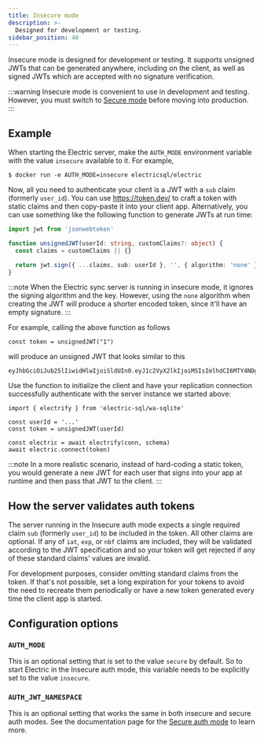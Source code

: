 ```yaml
---
title: Insecure mode
description: >-
  Designed for development or testing.
sidebar_position: 40
---
```


Insecure mode is designed for development or testing. It supports unsigned JWTs that can be generated anywhere, including on the client, as well as signed JWTs which are accepted with no signature verification.

:::warning
Insecure mode is convenient to use in development and testing. However, you must switch to [Secure mode](./secure.md) before moving into production.
:::

## Example

When starting the Electric server, make the `AUTH_MODE` environment variable with the value `insecure` available to it. For example,

```shell
$ docker run -e AUTH_MODE=insecure electricsql/electric
```

Now, all you need to authenticate your client is a JWT with a `sub` claim (formerly `user_id`). You can use https://token.dev/ to craft a token with static claims and then copy-paste it into your client app. Alternatively, you can use something like the following function to generate JWTs at run time:

```typescript
import jwt from 'jsonwebtoken'

function unsignedJWT(userId: string, customClaims?: object) {
  const claims = customClaims || {}

  return jwt.sign({ ...claims, sub: userId }, '', { algorithm: 'none' })
}
```

:::note
When the Electric sync server is running in insecure mode, it ignores the signing algorithm and the key. However, using the `none` algorithm when creating the JWT will produce a shorter encoded token, since it'll have an empty signature.
:::

For example, calling the above function as follows

```tsx
const token = unsignedJWT("1")
```

will produce an unsigned JWT that looks similar to this

```
eyJhbGciOiJub25lIiwidHlwIjoiSldUIn0.eyJ1c2VyX2lkIjoiMSIsImlhdCI6MTY4NDg3ODEwM30.
```

Use the function to initialize the client and have your replication connection successfully authenticate with the server instance we started above:

```tsx
import { electrify } from 'electric-sql/wa-sqlite'

const userId = '...'
const token = unsignedJWT(userId)

const electric = await electrify(conn, schema)
await electric.connect(token)
```

:::note
In a more realistic scenario, instead of hard-coding a static token, you would generate a new JWT for each user that signs into your app at runtime and then pass that JWT to the client.
:::

## How the server validates auth tokens

The server running in the Insecure auth mode expects a single required claim `sub` (formerly `user_id`) to be included in the token. All other claims are optional. If any of `iat`, `exp`, or `nbf` claims are included, they will be validated according to the JWT specification and so your token will get rejected if any of these standard claims' values are invalid.

For development purposes, consider omitting standard claims from the token. If that's not possible, set a long expiration for your tokens to avoid the need to recreate them periodically or have a new token generated every time the client app is started.

## Configuration options

### `AUTH_MODE`

This is an optional setting that is set to the value `secure` by default. So to start Electric in the Insecure auth mode, this variable needs to be explicitly set to the value `insecure`.

### `AUTH_JWT_NAMESPACE`

This is an optional setting that works the same in both insecure and secure auth modes. See the documentation page for the [Secure auth mode](./secure.md#auth_jwt_namespace) to learn more.
